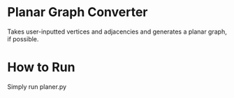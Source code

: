 # Planar Graph Converter
 Takes user-inputted vertices and adjacencies and generates a planar graph, if possible.

# How to Run
 Simply run planer.py
